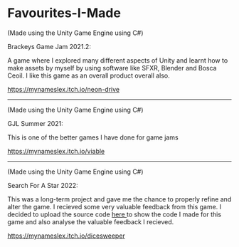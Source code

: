 # Favourites-I-Made

(Made using the Unity Game Engine using C#)

Brackeys Game Jam 2021.2:

A game where I explored many different aspects of Unity and learnt how to make assets by myself by using software like SFXR, Blender and Bosca Ceoil. I like this game as an overall product overall also.

https://mynameslex.itch.io/neon-drive
_________________________________________________________________________________________________________________________________________________________________________

(Made using the Unity Game Engine using C#)

GJL Summer 2021:

This is one of the better games I have done for game jams

https://mynameslex.itch.io/viable
_________________________________________________________________________________________________________________________________________________________________________
(Made using the Unity Game Engine using C#)

Search For A Star 2022:

This was a long-term project and gave me the chance to properly refine and alter the game. I recieved some very valuable feedback from this game. I decided to upload the source code <a href="https://github.com/MyNamesLex/Search-For-A-Star-2022"> here </a> to show the code I made for this game and also analyse the valuable feedback I recieved.

https://mynameslex.itch.io/dicesweeper